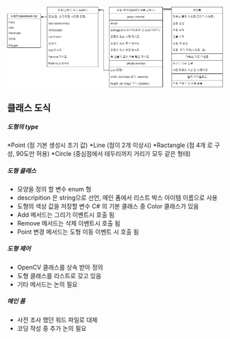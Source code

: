 
![도식](./Program_structure.drawio.png)

## 클래스 도식
##### 도형의 type
*Point (점 기본 생성시 초기 값)
*Line (점이 2개 이상시)
*Ractangle (점 4개 로 구성, 90도만 허용)
*Circle (중심점에서 테두리까지 거리가 모두 같은 형테)

##### 도형 클래스
* 모양을 정의 할 변수 enum 형
* descripition 은 string으로 선언, 메인 폼에서 리스트 박스 아이템 이름으로 사용
* 도형의 색상 값을 저장할 변수 C# 의 기본 클래스 중 Color 클래스가 있음
* Add 메서드는 그리기 이벤트시 호출 됨
* Remove 메서드는 삭제 이벤트시 호출 됨 
* Point 변경 메서드는 도형 이동 이벤트 시 호출 됨

##### 도형 제어
* OpenCV 클래스를 상속 받아 정의
* 도형 클래스를 리스트로 갖고 있음
* 기타 메서드는 논의 필요

##### 메인 폼
* 사전 조사 했던 워드 파일로 대체
* 코딩 작성 중 추가 논의 필요
